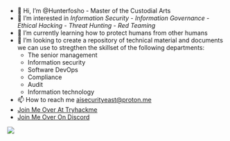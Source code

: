 - 👋 Hi, I’m @Hunterfosho - Master of the Custodial Arts
- 👀 I’m interested in *Information Security* - *Information Governance* - *Ethical Hacking* - *Threat Hunting* - *Red Teaming*
- 🌱 I’m currently learning how to protect humans from other humans
- 💞️ I’m looking to create a repository of technical material and documents we can use to stregthen the skillset of the following departments:
  - The senior management
  - Information security
  - Software DevOps
  - Compliance
  - Audit
  - Information technology
- 📫 How to reach me aisecurityeast@proton.me
- [Join Me Over At Tryhackme](https://www.tryhackme.com)
- [Join Me Over On Discord](https://discord.com/channels/@me)

<script src="https://tryhackme.com/badge/125596"></script>


<!---
Hunterfosho/Hunterfosho is a ✨ special ✨ repository because its `README.md` (this file) appears on your GitHub profile.
You can click the Preview link to take a look at your changes.
--->

<img src="https://img.shields.io/github/last-commit/Hunterfosho/Hunterfosho.svg"/> </p>
